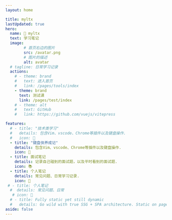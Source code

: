 ```yaml
---
layout: home

title: myltx
lastUpdated: true
hero:
  name: 🐣 myltx 
  text: 学习笔记 
  image:
        # 首页右边的图片
        src: /avatar.png
        # 图片的描述
        alt: avatar
  # tagline: 日常学习记录
  actions:
    # - theme: brand
    #   text: 进入首页
    #   link: /pages/tools/index
    - theme: brand
      text: 测试课
      link: /pages/test/index
    # - theme: alt
    #   text: GitHub
    #   link: https://github.com/vuejs/vitepress

features:
  # - title: "技术类学习"
  #   details: 包含Vim、vscode、Chrome等插件以及键盘操作.
  #   icon: 🎉
  - title: "键盘侠养成记"
    details: 包含Vim、vscode、Chrome等插件以及键盘操作.
    icon: 🎉
  - title: 面试笔记
    details: 记录自己碰到的面试题，以及平时看到的面试题.
    icon: 📚
  - title: 个人笔记
    details: 常见问题、日常学习记录.
    icon: 📓
 # - title: 个人笔记
  #  details: 常见问题、日常
   # icon: 📔
  # - title: Fully static yet still dynamic
  #   details: Go wild with true SSG + SPA architecture. Static on page load, but engage users with 100% interactivity from there.
aside: false
---
```


